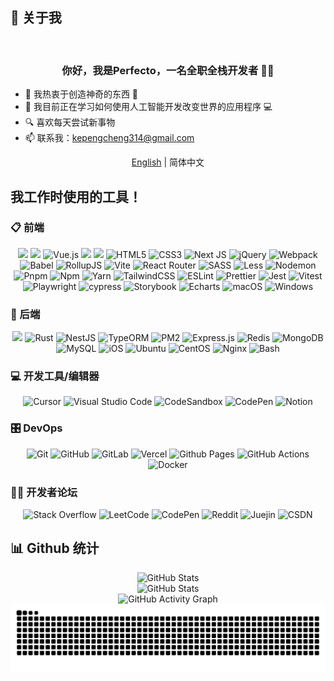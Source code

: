 ## 🚀 关于我

<div align="center">
  <img src="https://pic1.imgdb.cn/item/67e512140ba3d5a1d7e515bd.jpg" alt="" width="500" />
</div>

### <div align="center">你好，我是Perfecto，一名全职全栈开发者 👨‍💻</div>

- 👀 我热衷于创造神奇的东西 🖤
- 🌱 我目前正在学习如何使用人工智能开发改变世界的应用程序 💻
- 🔍 喜欢每天尝试新事物
- 📫 联系我：kepengcheng314@gmail.com

<p align="center">
  <a href='./README.md'>English</a> | 简体中文
</p>

## 我工作时使用的工具！

### 📋 前端

<div align="center">
  <img src="https://img.shields.io/badge/JavaScript-F7DF1E?style=flat-square&logo=javascript&logoColor=black" />
  <img src="https://img.shields.io/badge/TypeScript-3178C6?style=flat-square&logo=typescript&logoColor=white" />
  <img src="https://img.shields.io/badge/Vue.js-35495e.svg?style=flat-square&logo=vuedotjs&logoColor=4FC08D" alt="Vue.js" />
  <img src="https://img.shields.io/badge/React-61DAFB?style=flat-square&logo=react&logoColor=black" />
  <img src="https://img.shields.io/badge/Node.js-339933?style=flat-square&logo=node.js&logoColor=white" />
  <img src="https://img.shields.io/badge/HTML5-E34F26?style=flat-square&logo=html5&logoColor=white" alt="HTML5" />
  <img src="https://img.shields.io/badge/CSS3-1572B6?style=flat-square&logo=css3&logoColor=white" alt="CSS3" />
  <img src="https://img.shields.io/badge/Next-black?style=flat-square&logo=next.js&logoColor=white" alt="Next JS" />
  <img src="https://img.shields.io/badge/Jquery-0769AD.svg?style=flat-square&logo=jquery&logoColor=white" alt="jQuery" />
  <img src="https://img.shields.io/badge/Webpack-8DD6F9.svg?style=flat-square&logo=webpack&logoColor=black" alt="Webpack" />
  <img src="https://img.shields.io/badge/Babel-F9DC3e?style=flat-square&logo=babel&logoColor=black" alt="Babel" />
  <img src="https://img.shields.io/badge/RollupJS-ef3335?style=flat-square&logo=rollup.js&logoColor=white" alt="RollupJS" />
  <img src="https://img.shields.io/badge/Vite-646CFF.svg?style=flat-square&logo=vite&logoColor=white" alt="Vite" />
  <img src="https://img.shields.io/badge/React_Router-CA4245?style=flat-square&logo=react-router&logoColor=white" alt="React Router" />
  <img src="https://img.shields.io/badge/SASS-hotpink.svg?style=flat-square&logo=SASS&logoColor=white" alt="SASS" />
  <img src="https://img.shields.io/badge/Less-2B4C80?style=flat-square&logo=less&logoColor=white" alt="Less" />
  <img src="https://img.shields.io/badge/Nodemon-323330.svg?style=flat-square&logo=nodemon&logoColor=%BBDEAD" alt="Nodemon" />
  <img src="https://img.shields.io/badge/Pnpm-4a4a4a.svg?style=flat-square&logo=pnpm&logoColor=f69220" alt="Pnpm" />
  <img src="https://img.shields.io/badge/Npm-CB3837.svg?style=flat-square&logo=npm&logoColor=white" alt="Npm" />
  <img src="https://img.shields.io/badge/Yarn-2C8EBB.svg?style=flat-square&logo=yarn&logoColor=white" alt="Yarn" />
  <img src="https://img.shields.io/badge/Tailwindcss-38B2AC.svg?style=flat-square&logo=tailwind-css&logoColor=white" alt="TailwindCSS" />
  <img src="https://img.shields.io/badge/ESLint-4B3263?style=flat-square&logo=ESLint&logoColor=white" alt="ESLint" />
  <img src="https://img.shields.io/badge/Prettier-F7B93E.svg?style=flat-square&logo=Prettier&logoColor=white" alt="Prettier" />
  <img src="https://img.shields.io/badge/Jest-C21325?style=flat-square&logo=Jest&logoColor=white" alt="Jest" />
  <img src="https://img.shields.io/badge/Vitest-C21325?style=flat-square&logo=Vitest&logoColor=white" alt="Vitest" />
  <img src="https://img.shields.io/badge/Playwright-C21325?style=flat-square&logo=Playwright&logoColor=white" alt="Playwright" />
  <img src="https://img.shields.io/badge/-cypress-E5E5E5?style=flat-square&logo=cypress&logoColor=058a5e" alt="cypress" />
  <img src="https://img.shields.io/badge/Storybook-FF4785?style=flat-square&logo=storybook&logoColor=white" alt="Storybook" />
  <img src="https://img.shields.io/badge/Echarts-000000?style=flat-square&logo=Echarts&logoColor=white" alt="Echarts" />
  <img src="https://img.shields.io/badge/Mac%20OS-000000?style=flat-square&logo=macos&logoColor=F0F0F0" alt="macOS" />
  <img src="https://img.shields.io/badge/Windows-0078D6?style=flat-square&logo=windows&logoColor=white" alt="Windows" />
</div>

### 💾 后端

<div align="center">
  <img src="https://img.shields.io/badge/Node.js-339933?style=flat-square&logo=node.js&logoColor=white" />
  <img src="https://img.shields.io/badge/Rust-000000?style=flat-square&logo=rust&logoColor=white" alt="Rust" />
  <img src="https://img.shields.io/badge/Nestjs-E0234E.svg?style=flat-square&logo=nestjs&logoColor=white" alt="NestJS" />
  <img src="https://img.shields.io/badge/TypeORM-3982CE?style=flat-square&logo=TypeORM&logoColor=white" alt="TypeORM" />
  <img src="https://img.shields.io/badge/PM2-2B037A?style=flat-square&logo=pm2&logoColor=white" alt="PM2" />
  <img src="https://img.shields.io/badge/Express.js-404d59.svg?style=flat-square&logo=express&logoColor=61DAFB" alt="Express.js" />
  <img src="https://img.shields.io/badge/Redis-DD0031.svg?style=flat-square&logo=Redis&logoColor=white" alt="Redis" />
  <img src="https://img.shields.io/badge/MongoDB-4ea94b.svg?style=flat-square&logo=MongoDB&logoColor=white" alt="MongoDB" />
  <img src="https://img.shields.io/badge/MySQL-00f.svg?style=flat-square&logo=MySQL&logoColor=white" alt="MySQL" />
  <img src="https://img.shields.io/badge/iOS-000000?style=flat-square&logo=ios&logoColor=white" alt="iOS" />
  <img src="https://img.shields.io/badge/Ubuntu-E95420?style=flat-square&logo=ubuntu&logoColor=white" alt="Ubuntu" />
  <img src="https://img.shields.io/badge/Cent%20OS-002260?style=flat-square&logo=centos&logoColor=F0F0F0" alt="CentOS" />
  <img src="https://img.shields.io/badge/Nginx-009639.svg?style=flat-square&logo=Nginx&logoColor=white" alt="Nginx" />
  <img src="https://img.shields.io/badge/Bash-4EAA25?style=flat-square&logo=GNU%20Bash&logoColor=white" alt="Bash" />
</div>

### 💻 开发工具/编辑器

<div align="center">
  <img src="https://img.shields.io/badge/Cursor-000000?style=flat-square&logo=cursor&logoColor=white" alt="Cursor" />
  <img src="https://img.shields.io/badge/Visual%20Studio%20Code-0078d7.svg?style=flat-square&logo=Visual%20Studio%20Code&logoColor=white" alt="Visual Studio Code" />
  <img src="https://img.shields.io/badge/Codesandbox-040404?style=flat-square&logo=codesandbox&logoColor=DBDBDB" alt="CodeSandbox" />
  <img src="https://img.shields.io/badge/CodePen-white?style=flat-square&logo=codepen&logoColor=black" alt="CodePen" />
  <img src="https://img.shields.io/badge/Notion-000000.svg?style=flat-square&logo=notion&logoColor=white" alt="Notion" />
</div>

### 🎛️ DevOps

<div align="center">
  <img src="https://img.shields.io/badge/Git-F05033.svg?style=flat-square&logo=Git&logoColor=white" alt="Git" />
  <img src="https://img.shields.io/badge/GitHub-121011.svg?style=flat-square&logo=GitHub&logoColor=white" alt="GitHub" />
  <img src="https://img.shields.io/badge/GitLab-E65328.svg?style=flat-square&logo=GitLab&logoColor=white" alt="GitLab" />
  <img src="https://img.shields.io/badge/Vercel-000000.svg?style=flat-square&logo=vercel&logoColor=white" alt="Vercel" />
  <img src="https://img.shields.io/badge/Github%20Pages-121013?style=flat-square&logo=github&logoColor=white" alt="Github Pages" />
  <img src="https://img.shields.io/badge/GitHub%20Actions-2671E5.svg?style=flat-square&logo=GitHub%20Actions&logoColor=white" alt="GitHub Actions" />
  <img src="https://img.shields.io/badge/Docker-0db7ed.svg?style=flat-square&logo=Docker&logoColor=white" alt="Docker" />
</div>

### 🧑‍💻 开发者论坛

<div align="center">
  <img src="https://img.shields.io/badge/Stackoverflow-FE7A16?style=flat-square&logo=stack-overflow&logoColor=white" alt="Stack Overflow" />
  <img src="https://img.shields.io/badge/LeetCode-000000?style=flat-square&logo=LeetCode&logoColor=#d16c06" alt="LeetCode" />
  <img src="https://img.shields.io/badge/Codepen-000000?style=flat-square&logo=Codepen&logoColor=white" alt="CodePen" />
  <img src="https://img.shields.io/badge/Reddit-FF4500?style=flat-square&logo=reddit&logoColor=white" alt="Reddit" />
  <img src="https://img.shields.io/badge/Juejin-blue?style=flat-square&logo=juejin&logoColor=white" alt="Juejin" />
  <img src="https://img.shields.io/badge/CSDN-FF69B4?style=flat-square&logo=csdn&logoColor=white" alt="CSDN" />
</div>

## 📊 Github 统计

<div align="center">
  <img src="https://github-readme-stats.vercel.app/api?username=Perfecto23&show_icons=true&theme=radical&count_private=true" alt="GitHub Stats" style="width: 400px"/>
</div>
<div align="center">
  <img src="https://github-readme-stats.vercel.app/api/top-langs/?username=Perfecto23&layout=compact" alt="GitHub Stats" style="width: 400px"/>
</div>
<div align="center">
  <img src="https://github-readme-activity-graph.vercel.app/graph?username=Perfecto23&theme=radical&count_private=true" alt="GitHub Activity Graph" style="width: 400px"/>
</div>
<picture>
  <source media="(prefers-color-scheme: dark)" srcset="https://raw.githubusercontent.com/Perfecto23/Perfecto23/output/github-contribution-grid-snake-dark.svg">
  <source media="(prefers-color-scheme: light)" srcset="https://raw.githubusercontent.com/Perfecto23/Perfecto23/output/github-contribution-grid-snake.svg">
  <img alt="github contribution grid snake animation" src="https://raw.githubusercontent.com/Perfecto23/Perfecto23/output/github-contribution-grid-snake.svg">
</picture>